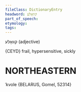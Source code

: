 ```yaml
---
fileClass: DictionaryEntry
headword: קוואָלע
part_of_speech: 
etymology: 
tags: 
---
```

קוואָלע
(adjective)

{CEYD}
frail, hypersensitive, sickly

NORTHEASTERN
==============

ˈkvole {BELARUS, Gomel, 52314}